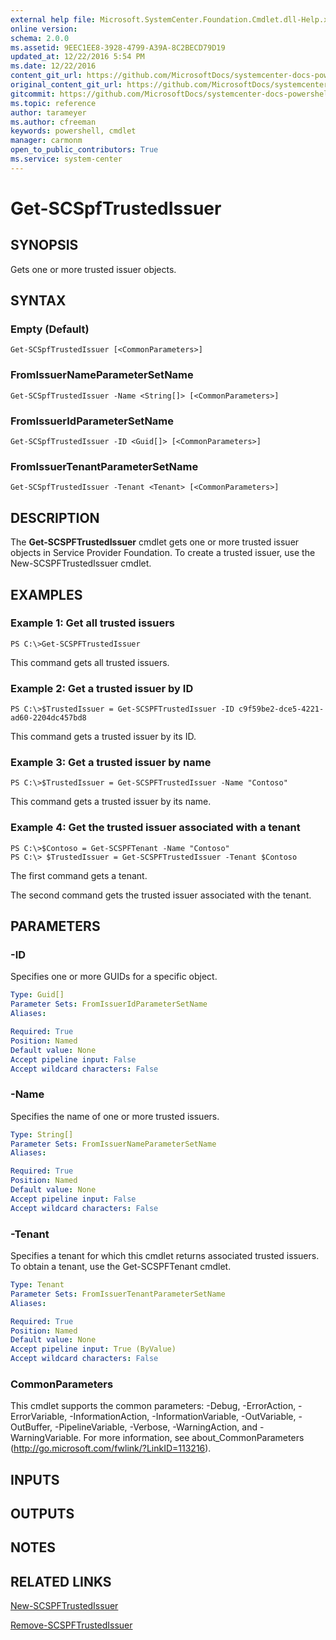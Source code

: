 ```yaml
---
external help file: Microsoft.SystemCenter.Foundation.Cmdlet.dll-Help.xml
online version: 
schema: 2.0.0
ms.assetid: 9EEC1EE8-3928-4799-A39A-8C2BECD79D19
updated_at: 12/22/2016 5:54 PM
ms.date: 12/22/2016
content_git_url: https://github.com/MicrosoftDocs/systemcenter-docs-powershell/blob/live/systemcenter-cmdlets/SystemCenter2016/ServiceProviderFoundation/vlatest/Get-SCSPFTrustedIssuer.md
original_content_git_url: https://github.com/MicrosoftDocs/systemcenter-docs-powershell/blob/live/systemcenter-cmdlets/SystemCenter2016/ServiceProviderFoundation/vlatest/Get-SCSPFTrustedIssuer.md
gitcommit: https://github.com/MicrosoftDocs/systemcenter-docs-powershell/blob/17c3a51bd892aad46c731d9f381f0704b4815004/systemcenter-cmdlets/SystemCenter2016/ServiceProviderFoundation/vlatest/Get-SCSPFTrustedIssuer.md
ms.topic: reference
author: tarameyer
ms.author: cfreeman
keywords: powershell, cmdlet
manager: carmonm
open_to_public_contributors: True
ms.service: system-center
---
```


# Get-SCSpfTrustedIssuer

## SYNOPSIS
Gets one or more trusted issuer objects.

## SYNTAX

### Empty (Default)
```
Get-SCSpfTrustedIssuer [<CommonParameters>]
```

### FromIssuerNameParameterSetName
```
Get-SCSpfTrustedIssuer -Name <String[]> [<CommonParameters>]
```

### FromIssuerIdParameterSetName
```
Get-SCSpfTrustedIssuer -ID <Guid[]> [<CommonParameters>]
```

### FromIssuerTenantParameterSetName
```
Get-SCSpfTrustedIssuer -Tenant <Tenant> [<CommonParameters>]
```

## DESCRIPTION
The **Get-SCSPFTrustedIssuer** cmdlet gets one or more trusted issuer objects in Service Provider Foundation.
To create a trusted issuer, use the New-SCSPFTrustedIssuer cmdlet.

## EXAMPLES

### Example 1: Get all trusted issuers
```
PS C:\>Get-SCSPFTrustedIssuer
```

This command gets all trusted issuers.

### Example 2: Get a trusted issuer by ID
```
PS C:\>$TrustedIssuer = Get-SCSPFTrustedIssuer -ID c9f59be2-dce5-4221-ad60-2204dc457bd8
```

This command gets a trusted issuer by its ID.

### Example 3: Get a trusted issuer by name
```
PS C:\>$TrustedIssuer = Get-SCSPFTrustedIssuer -Name "Contoso"
```

This command gets a trusted issuer by its name.

### Example 4: Get the trusted issuer associated with a tenant
```
PS C:\>$Contoso = Get-SCSPFTenant -Name "Contoso"
PS C:\> $TrustedIssuer = Get-SCSPFTrustedIssuer -Tenant $Contoso
```

The first command gets a tenant.

The second command gets the trusted issuer associated with the tenant.

## PARAMETERS

### -ID
Specifies one or more GUIDs for a specific object.

```yaml
Type: Guid[]
Parameter Sets: FromIssuerIdParameterSetName
Aliases: 

Required: True
Position: Named
Default value: None
Accept pipeline input: False
Accept wildcard characters: False
```

### -Name
Specifies the name of one or more trusted issuers.

```yaml
Type: String[]
Parameter Sets: FromIssuerNameParameterSetName
Aliases: 

Required: True
Position: Named
Default value: None
Accept pipeline input: False
Accept wildcard characters: False
```

### -Tenant
Specifies a tenant for which this cmdlet returns associated trusted issuers.
To obtain a tenant, use the Get-SCSPFTenant cmdlet.

```yaml
Type: Tenant
Parameter Sets: FromIssuerTenantParameterSetName
Aliases: 

Required: True
Position: Named
Default value: None
Accept pipeline input: True (ByValue)
Accept wildcard characters: False
```

### CommonParameters
This cmdlet supports the common parameters: -Debug, -ErrorAction, -ErrorVariable, -InformationAction, -InformationVariable, -OutVariable, -OutBuffer, -PipelineVariable, -Verbose, -WarningAction, and -WarningVariable. For more information, see about_CommonParameters (http://go.microsoft.com/fwlink/?LinkID=113216).

## INPUTS

## OUTPUTS

## NOTES

## RELATED LINKS

[New-SCSPFTrustedIssuer](xref:SystemCenter2016/ServiceProviderFoundation/vlatest/New-SCSPFTrustedIssuer.md)

[Remove-SCSPFTrustedIssuer](xref:SystemCenter2016/ServiceProviderFoundation/vlatest/Remove-SCSPFTrustedIssuer.md)

